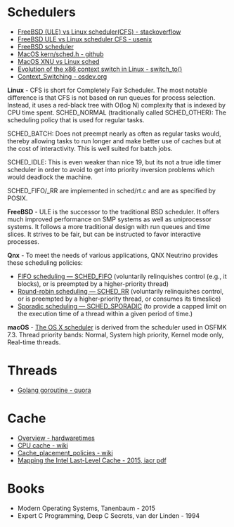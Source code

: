 # Schedulers
* [FreeBSD (ULE) vs Linux scheduler(CFS) - stackoverflow](https://stackoverflow.com/questions/14918797/difference-between-freebsd-scheduler-and-linux-scheduler)
* [FreeBSD ULE vs Linux scheduler CFS - usenix](https://www.usenix.org/system/files/conference/atc18/atc18-bouron.pdf)
* [FreeBSD scheduler](https://papers.freebsd.org/2020/BSDcan/mckusick-Scheduling_in_the_FreeBSD_Kernel.files/mckusick-Scheduling_in_the_FreeBSD_Kernel.pdf)
* [MacOS kern/sched.h - github](https://github.com/apple/darwin-xnu/blob/main/osfmk/kern/sched.h)
* [MacOS XNU vs Linux sched](https://alexdelorenzo.dev/programming/2018/08/23/ionice.html)
* [Evolution of the x86 context switch in Linux - switch_to()](https://www.maizure.org/projects/evolution_x86_context_switch_linux/)
* [Context_Switching - osdev.org](https://wiki.osdev.org/Context_Switching)

**Linux** - CFS is short for Completely Fair Scheduler. The most notable difference is that CFS is not based on run queues for process selection. Instead, it uses a red-black tree with O(log N) complexity that is indexed by CPU time spent.
SCHED_NORMAL (traditionally called SCHED_OTHER): The scheduling policy that is used for regular tasks.

SCHED_BATCH: Does not preempt nearly as often as regular tasks would, thereby allowing tasks to run longer and make better use of caches but at the cost of interactivity. This is well suited for batch jobs.

SCHED_IDLE: This is even weaker than nice 19, but its not a true idle timer scheduler in order to avoid to get into priority inversion problems which would deadlock the machine.

SCHED_FIFO/_RR are implemented in sched/rt.c and are as specified by POSIX.


**FreeBSD** - ULE is the successor to the traditional BSD scheduler. It offers much improved performance on SMP systems as well as uniprocessor systems. It follows a more traditional design with run queues and time slices. It strives to be fair, but can be instructed to favor interactive processes.

**Qnx** - To meet the needs of various applications, QNX Neutrino provides these scheduling policies:
* [FIFO scheduling — SCHED_FIFO](https://www.qnx.com/developers/docs/7.1/#com.qnx.doc.neutrino.prog/topic/overview_FIFO_scheduling.html) (voluntarily relinquishes control (e.g., it blocks), or is preempted by a higher-priority thread)
* [Round-robin scheduling — SCHED_RR](https://www.qnx.com/developers/docs/7.1/#com.qnx.doc.neutrino.prog/topic/overview_Round_robin_scheduling.html) (voluntarily relinquishes control, or is preempted by a higher-priority thread, or consumes its timeslice)
* [Sporadic scheduling — SCHED_SPORADIC](https://www.qnx.com/developers/docs/7.1/#com.qnx.doc.neutrino.prog/topic/overview_Sporadic_scheduling.html) (to provide a capped limit on the execution time of a thread within a given period of time.)

**macOS** - [The OS X scheduler](https://developer.apple.com/library/archive/documentation/Darwin/Conceptual/KernelProgramming/scheduler/scheduler.html#//apple_ref/doc/uid/TP30000905-CH211-BABFGDHA) is derived from the scheduler used in OSFMK 7.3. Thread priority bands: Normal, System high priority, Kernel mode only, Real-time threads.

# Threads
* [Golang goroutine - quora](https://www.quora.com/Is-Gos-goroutine-a-green-thread)

# Cache
* [Overview - hardwaretimes](https://www.hardwaretimes.com/difference-between-l1-l2-and-l3-cache-how-does-cpu-cache-work/)
* [CPU cache - wiki](https://en.wikipedia.org/wiki/CPU_cache)
* [Cache_placement_policies - wiki](https://en.wikipedia.org/wiki/Cache_placement_policies)
* [Mapping the Intel Last-Level Cache - 2015, iacr pdf](https://eprint.iacr.org/2015/905.pdf)

# Books
* Modern Operating Systems, Tanenbaum - 2015
* Expert C Programming, Deep C Secrets, van der Linden - 1994